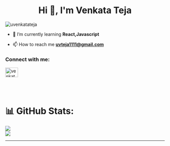 <h1 align="center">Hi 👋, I'm Venkata Teja</h1>


<p align="left"> <img src="https://komarev.com/ghpvc/?username=uvenkatateja&label=Profile%20views&color=0e75b6&style=flat" alt="uvenkatateja" /> </p>


- 🌱 I’m currently learning **React,Javascript**

- 📫 How to reach me **uvteja1111@gmail.com**

<h3 align="left">Connect with me:</h3>
<p align="left">
<a href="https://linkedin.com/in/venkata teja" target="blank"><img align="center" src="https://raw.githubusercontent.com/rahuldkjain/github-profile-readme-generator/master/src/images/icons/Social/linked-in-alt.svg" alt="venkata teja" height="30" width="40" /></a>
</p>

<br>
<br>


# 📊 GitHub Stats:
![](https://github-readme-stats.vercel.app/api?username=uvenkatateja&theme=dark&hide_border=false&include_all_commits=false&count_private=false)<br/>
![](https://github-readme-stats.vercel.app/api/top-langs/?username=uvenkatateja&theme=dark&hide_border=false&include_all_commits=false&count_private=false&layout=compact)

---






